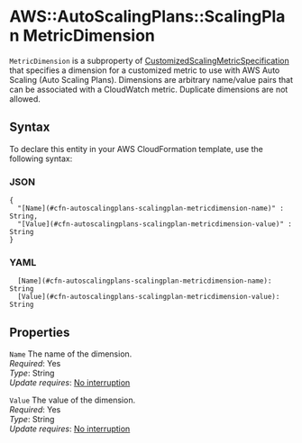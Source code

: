 # AWS::AutoScalingPlans::ScalingPlan MetricDimension<a name="aws-properties-autoscalingplans-scalingplan-metricdimension"></a>

 `MetricDimension` is a subproperty of [CustomizedScalingMetricSpecification](https://docs.aws.amazon.com/AWSCloudFormation/latest/UserGuide/aws-properties-autoscalingplans-scalingplan-customizedscalingmetricspecification.html) that specifies a dimension for a customized metric to use with AWS Auto Scaling \(Auto Scaling Plans\)\. Dimensions are arbitrary name/value pairs that can be associated with a CloudWatch metric\. Duplicate dimensions are not allowed\. 

## Syntax<a name="aws-properties-autoscalingplans-scalingplan-metricdimension-syntax"></a>

To declare this entity in your AWS CloudFormation template, use the following syntax:

### JSON<a name="aws-properties-autoscalingplans-scalingplan-metricdimension-syntax.json"></a>

```
{
  "[Name](#cfn-autoscalingplans-scalingplan-metricdimension-name)" : String,
  "[Value](#cfn-autoscalingplans-scalingplan-metricdimension-value)" : String
}
```

### YAML<a name="aws-properties-autoscalingplans-scalingplan-metricdimension-syntax.yaml"></a>

```
  [Name](#cfn-autoscalingplans-scalingplan-metricdimension-name): String
  [Value](#cfn-autoscalingplans-scalingplan-metricdimension-value): String
```

## Properties<a name="aws-properties-autoscalingplans-scalingplan-metricdimension-properties"></a>

`Name`  <a name="cfn-autoscalingplans-scalingplan-metricdimension-name"></a>
The name of the dimension\.  
*Required*: Yes  
*Type*: String  
*Update requires*: [No interruption](https://docs.aws.amazon.com/AWSCloudFormation/latest/UserGuide/using-cfn-updating-stacks-update-behaviors.html#update-no-interrupt)

`Value`  <a name="cfn-autoscalingplans-scalingplan-metricdimension-value"></a>
The value of the dimension\.  
*Required*: Yes  
*Type*: String  
*Update requires*: [No interruption](https://docs.aws.amazon.com/AWSCloudFormation/latest/UserGuide/using-cfn-updating-stacks-update-behaviors.html#update-no-interrupt)